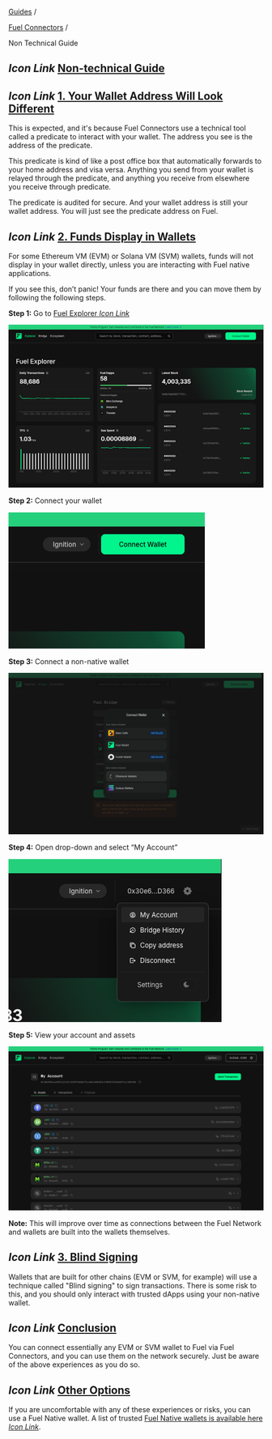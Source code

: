 [Guides](https://docs.fuel.network/guides/) /

[Fuel Connectors](https://docs.fuel.network/guides/fuel-connectors/) /

Non Technical Guide

## _Icon Link_ [Non-technical Guide](https://docs.fuel.network/guides/fuel-connectors/non-technical-guide/\#non-technical-guide)

## _Icon Link_ [1\. Your Wallet Address Will Look Different](https://docs.fuel.network/guides/fuel-connectors/non-technical-guide/\#1-your-wallet-address-will-look-different)

This is expected, and it's because Fuel Connectors use a technical tool called a predicate to interact with your wallet. The address you see is the address of the predicate.

This predicate is kind of like a post office box that automatically forwards to your home address and visa versa. Anything you send from your wallet is relayed through the predicate, and anything you receive from elsewhere you receive through predicate.

The predicate is audited for secure. And your wallet address is still your wallet address. You will just see the predicate address on Fuel.

## _Icon Link_ [2\. Funds Display in Wallets](https://docs.fuel.network/guides/fuel-connectors/non-technical-guide/\#2-funds-display-in-wallets)

For some Ethereum VM (EVM) or Solana VM (SVM) wallets, funds will not display in your wallet directly, unless you are interacting with Fuel native applications.

If you see this, don’t panic! Your funds are there and you can move them by following the following steps.

**Step 1:** Go to [Fuel Explorer _Icon Link_](https://app.fuel.network/)

![step one](https://raw.githubusercontent.com/FuelLabs/docs-hub/8873ef4500d88f481a73e9a08c74fcd637ef401d/docs/guides/docs/assets/fuel-connectors-step-one.png)

**Step 2:** Connect your wallet

![step two](https://raw.githubusercontent.com/FuelLabs/docs-hub/8873ef4500d88f481a73e9a08c74fcd637ef401d/docs/guides/docs/assets/fuel-connectors-step-two.png)

**Step 3:** Connect a non-native wallet

![step three](https://raw.githubusercontent.com/FuelLabs/docs-hub/8873ef4500d88f481a73e9a08c74fcd637ef401d/docs/guides/docs/assets/fuel-connectors-step-three.png)

**Step 4:** Open drop-down and select “My Account”

![step four](https://raw.githubusercontent.com/FuelLabs/docs-hub/8873ef4500d88f481a73e9a08c74fcd637ef401d/docs/guides/docs/assets/fuel-connectors-step-four.png)

**Step 5:** View your account and assets

![step five](https://raw.githubusercontent.com/FuelLabs/docs-hub/8873ef4500d88f481a73e9a08c74fcd637ef401d/docs/guides/docs/assets/fuel-connectors-step-five.png)

**Note:** This will improve over time as connections between the Fuel Network and wallets are built into the wallets themselves.

## _Icon Link_ [3\. Blind Signing](https://docs.fuel.network/guides/fuel-connectors/non-technical-guide/\#3-blind-signing)

Wallets that are built for other chains (EVM or SVM, for example) will use a technique called "Blind signing" to sign transactions. There is some risk to this, and you should only interact with trusted dApps using your non-native wallet.

## _Icon Link_ [Conclusion](https://docs.fuel.network/guides/fuel-connectors/non-technical-guide/\#conclusion)

You can connect essentially any EVM or SVM wallet to Fuel via Fuel Connectors, and you can use them on the network securely. Just be aware of the above experiences as you do so.

## _Icon Link_ [Other Options](https://docs.fuel.network/guides/fuel-connectors/non-technical-guide/\#other-options)

If you are uncomfortable with any of these experiences or risks, you can use a Fuel Native wallet. A list of trusted [Fuel Native wallets is available here _Icon Link_](https://app.fuel.network/ecosystem?tag=Wallet).